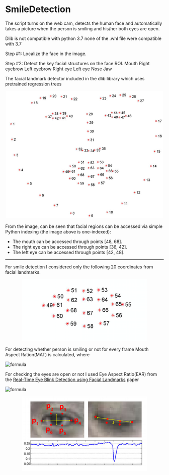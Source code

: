 # SmileDetection
The script turns on the web cam, detects the human face and automatically takes a picture when the person is smiling and his/her both eyes are open. 

Dlib is not compatible with python 3.7
 none of the .whl file were compatible with 3.7
 
 
 
 
 
Step #1: Localize the face in the image.

Step #2: Detect the key facial structures on the face ROI.
	Mouth
	Right eyebrow
	Left eyebrow
	Right eye
	Left eye
	Nose
	Jaw

The facial landmark detector included in the dlib library  which uses pretrained regression trees


<p align="center">
<img src="Images/facial_landmarks_68markup.jpg" alt="facial landmarks" width="500" class="center"/> 
</p>

From the image, can be seen that facial regions can be accessed via simple Python indexing (the image above is one-indexed):

- The mouth can be accessed through points [48, 68].
- The right eye can be accessed through points [36, 42].
- The left eye can be accessed through points [42, 48].


____
For smile detection I considered only the following 20 coordinates from facial landmarks.

<p align="center">
<img src="Images/mouth.png" alt="mouth landmarks" width="400" class="center"/> 
</p>

For detecting whether person is smiling or not for every frame Mouth Aspect Ration(MAT) is calculated, where

![formula](https://render.githubusercontent.com/render/math?math=MAT%20=%20\frac%20{||%20P_{59}%20-%20P_{51}%20||%20%2B%20||%20P_{58}%20-%20P_{52}%20||%20%2B||%20P_{57}%20-%20P_{53}%20||%20}{3%20||%20P_{49}%20-%20P_{55}%20||%20})



For checking the eyes are open or not I used Eye Aspect Ratio(EAR) from the [Real-Time Eye Blink Detection using Facial Landmarks](http://vision.fe.uni-lj.si/cvww2016/proceedings/papers/05.pdf) paper

 
![formula](https://render.githubusercontent.com/render/math?math=EAT=\frac{||p_2-p_6||%2B||p_3-p_5||}{2||p_1-p_4||})

<p align="center">
<img src="Images/EAR.jpg" alt="EAR visualization" width="400" class="center"/> 
</p>

